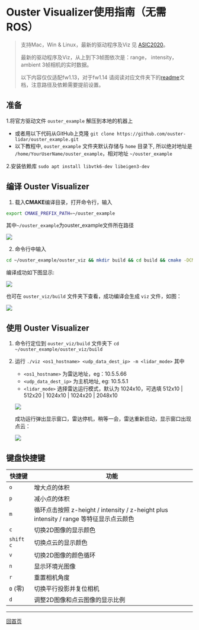 # Ouster Visualizer使用指南（无需ROS）
> 支持Mac，Win & Linux，最新的驱动程序及Viz 见 [ASIC2020](/asic2020)。
>
> 最新的驱动程序及Viz，从上到下3帧图依次是：range， intensity， ambient 3帧相机的实时数据。
>
> 以下内容仅仅适配fw1.13，对于fw1.14 请阅读对应文件夹下的[readme](/OSVizB10)文档，注意路径及依赖需要提前设置。

## 准备

1.将官方驱动文件 `ouster_example` 解压到本地的机器上

- 或者用以下代码从GitHub上克隆 `git clone https://github.com/ouster-lidar/ouster_example.git`
- 以下教程中, `ouster_example` 文件夹默认存储与 `home` 目录下, 所以绝对地址是 `/home/YourUserName/ouster_example`，相对地址 `~/ouster_example`

2.安装依赖库 `sudo apt install libvtk6-dev libeigen3-dev`

## 编译 **Ouster Visualizer**

1. 载入**CMAKE**编译目录，打开命令行，输入
	
```bash
export CMAKE_PREFIX_PATH=~/ouster_example
```

其中`~/ouster_example`为ouster_example文件所在路径
	
![](./imgs/export_cmake.png)
	
2. 命令行中输入

```bash
cd ~/ouster_example/ouster_viz && mkdir build && cd build && cmake -DCMAKE_BUILD_TYPE=Release .. && make
```
编译成功如下图显示:
	
![](./imgs/build_success.png)

也可在 `ouster_viz/build` 文件夹下查看，成功编译会生成 `viz` 文件，如图：
	
![](./imgs/build_success_viz.png)
	
## 使用 **Ouster Visualizer**
1. 命令行定位到 `ouster_viz/build` 文件夹下 `cd ~/ouster_example/ouster_viz/build`
	
2. 运行 `./viz <os1_hostname> <udp_data_dest_ip> -m <lidar_mode>` 其中
	- `<os1_hostname>` 为雷达地址，eg：10.5.5.66
	- `<udp_data_dest_ip>` 为主机地址, eg: 10.5.5.1
	-  `<lidar_mode>` 选择雷达运行模式，默认为 1024x10，可选填 512x10 | 512x20 | 1024x10 | 1024x20 | 2048x10
	
	![](./imgs/run_viz.png)
	
	成功运行弹出显示窗口，雷达停机，稍等一会，雷达重新启动，显示窗口出现点云：
	
	![](./imgs/run_success.png)

## 键盘快捷键

| 快捷键 | 功能 |
| ----| ------------ |
| `o` | 增大点的体积 |
| `p` | 减小点的体积 |
| `m` | 循环点击按照 z-height / intensity / z-height plus intensity / range 等特征显示点云颜色  |
| `c` | 切换2D图像的显示颜色 |
| `shift c` | 切换点云的显示颜色 |
| `v` | 切换2D图像的颜色循环 |
| `n` | 显示环境光图像 |
| `r` | 重置相机角度
| `0` (零) | 切换平行投影并复位相机 |
| `d` | 调整2D图像和点云图像的显示比例 |

---
[回首页](README)